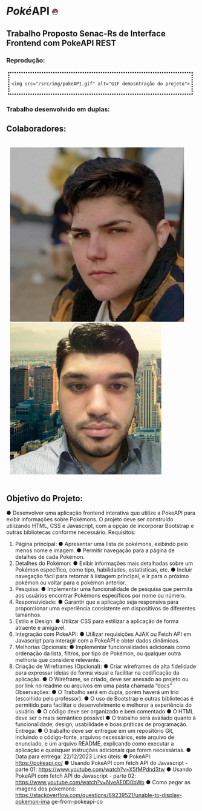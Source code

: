# <em>Poké</em>API <img src="/src/favicons/favicon-16x16.png" alt="icon pokebola">

## Trabalho Proposto Senac-Rs de Interface Frontend com PokeAPI REST

### Reprodução:

<div style="display:inline-block;margin:5px; padding:5px; border-style: dotted;">

    <img src="/src/img/pokeAPI.gif" alt="GIF demosntração do projeto">

</div>

### Trabalho desenvolvido em duplas:
## Colaboradores:

<div style="display:flex; margin:5px; padding:5px;">

<a href="https://github.com/cdfdiniz"><img src="/src/img/carla-git.jpg" alt="Imagem perfil carla"></a>
<a href="https://github.com/cdfdiniz"><img src="/src/img/thiago-git.jpg" alt="Imagem perfil thiago"></a>

</div>

## Objetivo do Projeto:

● Desenvolver uma aplicação frontend interativa que utilize a PokeAPI para exibir
informações sobre Pokémons. O projeto deve ser construído utilizando HTML, CSS
e Javascript, com a opção de incorporar Bootstrap e outras bibliotecas conforme
necessário.
Requisitos:
1. Página principal:
● Apresentar uma lista de pokémons, exibindo pelo menos nome e imagem.
● Permitir navegação para a página de detalhes de cada Pokémon.
2. Detalhes do Pokémon:
● Exibir informações mais detalhadas sobre um Pokémon específico, como
tipo, habilidades, estatísticas, etc.
● Incluir navegação fácil para retornar à listagem principal, e ir para o próximo
pokémon ou voltar para o pokémon anterior.
3. Pesquisa:
● Implementar uma funcionalidade de pesquisa que permita aos usuários
encontrar Pokémons específicos por nome ou número.
4. Responsividade:
● Garantir que a aplicação seja responsiva para proporcionar uma experiência
consistente em dispositivos de diferentes tamanhos.
5. Estilo e Design:
● Utilizar CSS para estilizar a aplicação de forma atraente e amigável.
6. Integração com PokeAPI:
● Utilizar requisições AJAX ou Fetch API em Javascript para interagir com a
PokeAPI e obter dados dinâmicos.
7. Melhorias Opcionais:
● Implementar funcionalidades adicionais como ordenação da lista, filtros, por
tipo de Pokémon, ou qualquer outra melhoria que considere relevante.
8. Criação de Wireframes (Opcional):
● Criar wireframes de alta fidelidade para expressar ideias de forma visual e
facilitar na codificação da aplicação.
● O Wireframe, se criado, deve ser anexado ao projeto ou por link no readme
ou arquivos em uma pasta chamada “docs”
Observações:
● O Trabalho será em dupla, porém haverá um trio (escolhido pelo professor).
● O uso de Bootstrap e outras bibliotecas é permitido para facilitar o desenvolvimento
e melhorar a experiência do usuário.
● O código deve ser organizado e bem comentado
● O HTML deve ser o mais semântico possível
● O trabalho será avaliado quanto à funcionalidade, design, usabilidade e boas
práticas de programação.
Entrega:
● O trabalho deve ser entregue em um repositório Git, incluindo o código-fonte,
arquivos necessários, este arquivo de enunciado, e um arquivo README,
explicando como executar a aplicação e quaisquer instruções adicionais que forem
necessárias.
● Data para entrega: 22/12/2023
Links úteis:
● PokeAPI: https://pokeapi.co/
● Usando PokeAPI com fetch API do Javascript - parte 01:
https://www.youtube.com/watch?v=X5fMPdnd3tw
● Usando PokeAPI com fetch API do Javascript - parte 02:
https://www.youtube.com/watch?v=NveAE0D0bWo
● Como pegar as imagens dos pokemons:
https://stackoverflow.com/questions/69239521/unable-to-display-pokemon-ima
ge-from-pokeapi-co
